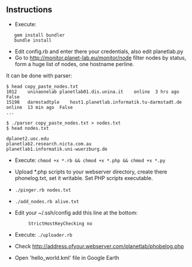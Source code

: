 ## Instructions

* Execute:

 ```
    gem install bundler
    bundle install
 ```

*  Edit config.rb and enter there your credentials, also edit planetlab.py 
*  Go to http://monitor.planet-lab.eu/monitor/node 
   filter nodes by status, form a huge list of nodes, one hostname perline.

It can be done with parser:

```
$ head copy_paste_nodes.txt 
1012	uninaonelab	planetlab01.dis.unina.it	online	3 hrs ago	False 
15198	darmstadtple	host1.planetlab.informatik.tu-darmstadt.de	online	13 min ago	False 
...

$ ./parser copy_paste_nodes.txt > nodes.txt
$ head nodes.txt 

dplanet2.uoc.edu 
planetlab2.research.nicta.com.au 
planetlab1.informatik.uni-wuerzburg.de 
```


* Execute:
  `chmod +x *.rb && chmod +x *.php && chmod +x *.py`
* Upload *.php scripts to your webserver directory, create there phonelog.txt, set it writable. Set PHP scripts executable.
* `./pinger.rb nodes.txt`
* `./add_nodes.rb alive.txt`
*  Edit your ~/.ssh/config add this line at the bottom:

		
			StrictHostKeyChecking no
			

* Execute: 
  `./uploader.rb`
* Check http://address.ofyour.webserver.com/planetlab/phobelog.php
* Open 'hello_world.kml' file in Google Earth
